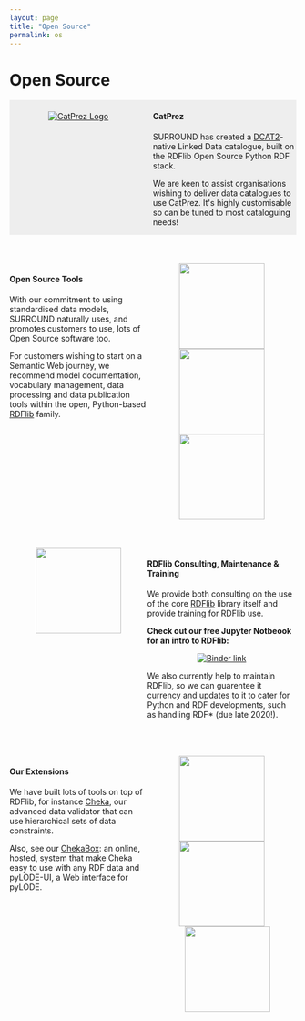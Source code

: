 ```yaml
---
layout: page
title: "Open Source"
permalink: os
---
```

# Open Source

<div style="display:grid; grid-column-template:50% 50%; grid-row-gap: 50px;">
    <div style="grid-column:1; background-color: rgb(238, 238, 238); text-align:center;">
        <a href="https://cat.dggs.org" title="A demo instance of CatPrez online"><img src="images/logo-catprez.png" alt="CatPrez Logo" style="margin:20px 0 20px 0;" /></a>
    </div>
    <div style="grid-column:2; background-color: rgb(238, 238, 238); padding-left:10px;">
        <h4>CatPrez</h4>
        <p>SURROUND has created a <a href="https://www.w3.org/TR/vocab-dcat/">DCAT2</a>-native Linked Data catalogue, built on the RDFlib Open Source Python RDF stack.</p>
        <p>We are keen to assist organisations wishing to deliver data catalogues to use CatPrez. It's highly customisable so can be tuned to most cataloguing needs!</p>
    </div>
    <div style="grid-column:1">
        <h4>Open Source Tools</h4>
        <p>With our commitment to using standardised data models, SURROUND naturally uses, and promotes customers to use, lots of Open Source software too.</p>
        <p>For customers wishing to start on a Semantic Web journey, we recommend model documentation, vocabulary management, data processing and data publication tools within the open, Python-based <a href="https://github.com/RDFLib/rdflib">RDFlib</a> family.</p>
    </div>
    <div style="grid-column:2">
        <div style="text-align:center;">
            <a href="https://github.com/rdflib/pyLODE/" style="text-decoration:none;">
                <img src="images/logo-pyLODE.png" style="height:150px;" />
            </a>
            <a href="https://github.com/rdflib/pyLDAPI" style="text-decoration:none;">
                <img src="images/logo-pyLDAPI-250.png" style="height:150px;" />
            </a>
            <a href="https://github.com/rdflib/VocPrez" style="text-decoration:none;">
                <img src="images/logo-VocPrez-300.png" style="height:150px;" />
            </a>
        </div>
    </div>
    <div style="grid-column:1">
        <div style="text-align:center;">
            <a href="https://github.com/rdflib/rdflib" style="text-decoration:none;">
                <img src="images/logo-rdflib.png" style="height:150px;" alt="" />
            </a>
        </div>
    </div>
    <div style="grid-column:2">
        <h4>RDFlib Consulting, Maintenance &amp; Training</h4>
        <p>We provide both consulting on the use of the core <a href="https://github.com/rdflib/rdflib">RDFlib</a> library itself and provide training for RDFlib use.</p>
        <p><strong>Check out our free Jupyter Notbeook for an intro to RDFlib:</strong></p>
        <p style="text-align: center;"><a href="https://mybinder.org/v2/gh/surroundaustralia/rdflib-training/master"><img src="https://mybinder.org/badge_logo.svg" alt="Binder link" /></a></p>
        <p>We also currently help to maintain RDFlib, so we can guarentee it currency and updates to it to cater for Python and RDF developments, such as handling RDF* (due late 2020!).</p>
    </div>
    <div style="grid-column:">
        <h4>Our Extensions</h4>
        <p>We have built lots of tools on top of RDFlib, for instance <a href="https://github.com/surroundaustralia/cheka">Cheka</a>, our advanced data validator that can use hierarchical sets of data constraints.</p>
        <p>Also, see our <a href="http://chekabox.surroundaustralia.com">ChekaBox</a>: an online, hosted, system that make Cheka easy to use with any RDF data and pyLODE-UI, a Web interface for pyLODE.</p>
    </div>
    <div style="grid-column:2">
        <div style="text-align:center;">
            <a href="https://github.com/surroundaustralia/cheka" style="text-decoration:none;">
                <img src="images/logo-cheka.png" style="height:150px;" />
            </a>
            <a href="http://chekabox.surroundaustralia.com" style="text-decoration:none;">
                <img src="images/logo-chekabox.png" style="height:150px;" />
            </a>
            <a href="http://pylode.surroundaustralia.com" style="text-decoration:none;">
                <img src="images/logo-pyLODE-UI.png" style="height:150px; margin-left:20px;" />
            </a>
        </div>
    </div>
</div>